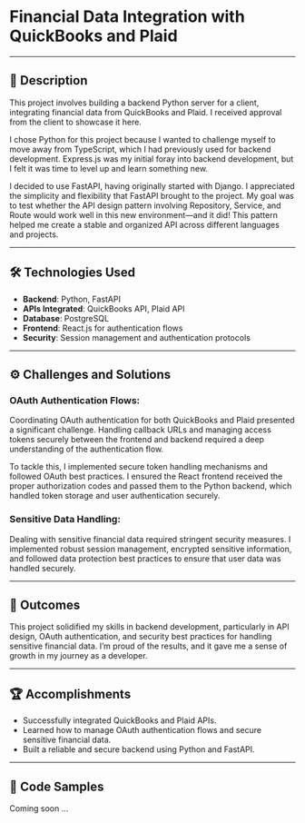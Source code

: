
# Financial Data Integration with QuickBooks and Plaid

---

## 🔧 **Description**

This project involves building a backend Python server for a client, integrating financial data from QuickBooks and Plaid. I received approval from the client to showcase it here.

I chose Python for this project because I wanted to challenge myself to move away from TypeScript, which I had previously used for backend development. Express.js was my initial foray into backend development, but I felt it was time to level up and learn something new.

I decided to use FastAPI, having originally started with Django. I appreciated the simplicity and flexibility that FastAPI brought to the project. My goal was to test whether the API design pattern involving Repository, Service, and Route would work well in this new environment—and it did! This pattern helped me create a stable and organized API across different languages and projects.

---

## 🛠️ **Technologies Used**

- **Backend**: Python, FastAPI
- **APIs Integrated**: QuickBooks API, Plaid API
- **Database**: PostgreSQL
- **Frontend**: React.js for authentication flows
- **Security**: Session management and authentication protocols

---

## ⚙️ **Challenges and Solutions**

### OAuth Authentication Flows:
Coordinating OAuth authentication for both QuickBooks and Plaid presented a significant challenge. Handling callback URLs and managing access tokens securely between the frontend and backend required a deep understanding of the authentication flow. 

To tackle this, I implemented secure token handling mechanisms and followed OAuth best practices. I ensured the React frontend received the proper authorization codes and passed them to the Python backend, which handled token storage and user authentication securely.

### Sensitive Data Handling:
Dealing with sensitive financial data required stringent security measures. I implemented robust session management, encrypted sensitive information, and followed data protection best practices to ensure that user data was handled securely.

---

## 🚀 **Outcomes**

This project solidified my skills in backend development, particularly in API design, OAuth authentication, and security best practices for handling sensitive financial data. I’m proud of the results, and it gave me a sense of growth in my journey as a developer.

---

## 🏆 **Accomplishments**

- Successfully integrated QuickBooks and Plaid APIs.
- Learned how to manage OAuth authentication flows and secure sensitive financial data.
- Built a reliable and secure backend using Python and FastAPI.

---

## 🔗 **Code Samples**

Coming soon ...
